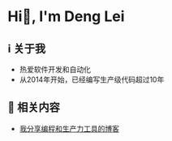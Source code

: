 <h1 align="left">Hi👋, I'm Deng Lei</h1>

## ℹ 关于我
- 热爱软件开发和自动化
- 从2014年开始，已经编写生产级代码超过10年
## 🍨 相关内容
- [我分享编程和生产力工具的博客](https://denglei1024.github.io/)

